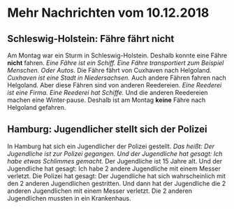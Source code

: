 # Mehr Nachrichten vom 10.12.2018


## Schleswig-Holstein: Fähre fährt nicht
Am Montag war ein Sturm in Schleswig-Holstein. Deshalb konnte eine Fähre **nicht** fahren. 
*Eine Fähre ist ein Schiff.* 
*Eine Fähre transportiert zum Beispiel Menschen.* *Oder Autos.* Die Fähre fährt von Cuxhaven nach Helgoland. 
*Cuxhaven ist eine Stadt in Niedersachsen.* Auch andere Fähren fahren nach Helgoland. Aber diese Fähren sind von anderen Reedereien. 
*Eine Reederei ist eine Firma.* 
*Eine Reederei hat Schiffe.* Und die anderen Reedereien machen eine Winter·pause. Deshalb ist am Montag **keine** Fähre nach Helgoland gefahren. 

## Hamburg: Jugendlicher stellt sich der Polizei
In Hamburg hat sich ein Jugendlicher der Polizei gestellt. *Das heißt:* 
*Der Jugendliche ist zur Polizei gegangen.* 
*Und der Jugendliche hat gesagt:* 
*Ich habe etwas Schlimmes gemacht.* Der Jugendliche ist 15 Jahre alt. Und der Jugendliche hat gesagt: Ich habe 2 andere Jugendliche mit einem Messer verletzt. Die Polizei hat gesagt: Der Jugendliche hat sich wahrscheinlich mit den 2 anderen Jugendlichen gestritten. Und dann hat der Jugendliche die 2 anderen Jugendlichen mit einem Messer verletzt. Die 2 anderen Jugendlichen mussten in ein Krankenhaus. 
